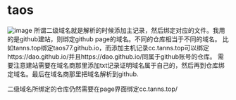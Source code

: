 # taos
![image](https://github.com/taos77/taos/assets/58064609/95a78b36-f0e7-44cd-9a71-b40de67c52e8)
所谓二级域名就是解析的时候添加主记录，然后绑定对应的文件。我用的是github建站，则绑定github page的域名。不同的仓库相当于不同的域名。
比如tanns.top绑定taos77.github.io，而添加主机记录cc.tanns.top可以绑定https://dao.github.io/并且https://dao.github.io/同属于github账号的仓库。
需要注意建站需要在域名商那里添加txt记录证明域名属于自己的，然后再到仓库绑定域名。最后在域名商那里把域名解析到github.

二级域名所绑定的仓库仍然需要在page界面绑定cc.tanns.top/
